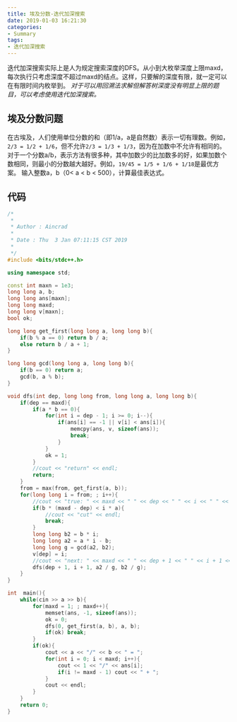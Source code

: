 ```yaml
---
title: 埃及分数-迭代加深搜索
date: 2019-01-03 16:21:30
categories:
- Summary
tags:
- 迭代加深搜索
---
```

迭代加深搜索实际上是人为规定搜索深度的DFS。从小到大枚举深度上限maxd，每次执行只考虑深度不超过maxd的结点。这样，只要解的深度有限，就一定可以在有限时间内枚举到。
*对于可以用回溯法求解但解答树深度没有明显上限的题目，可以考虑使用迭代加深搜索。*
## 埃及分数问题
在古埃及，人们使用单位分数的和（即1/a，a是自然数）表示一切有理数。例如，``2/3 = 1/2 + 1/6``，但不允许``2/3 = 1/3 + 1/3``，因为在加数中不允许有相同的。
对于一个分数a/b，表示方法有很多种，其中加数少的比加数多的好，如果加数个数相同，则最小的分数越大越好。例如，``19/45 = 1/5 + 1/6 + 1/18``是最优方案。
输入整数a，b（0< a < b < 500），计算最佳表达式。

## 代码
```C++
/*
 *
 * Author : Aincrad
 *
 * Date : Thu  3 Jan 07:11:15 CST 2019
 *
 */
#include <bits/stdc++.h>

using namespace std;

const int maxn = 1e3;
long long a, b;
long long ans[maxn];
long long maxd;
long long v[maxn];
bool ok;

long long get_first(long long a, long long b){
    if(b % a == 0) return b / a;
    else return b / a + 1;
}

long long gcd(long long a, long long b){
    if(b == 0) return a;
    gcd(b, a % b);
}

void dfs(int dep, long long from, long long a, long long b){
    if(dep == maxd){
        if(a * b == 0){
            for(int i = dep - 1; i >= 0; i--){
                if(ans[i] == -1 || v[i] < ans[i]){
                    memcpy(ans, v, sizeof(ans));
                    break;
                }
            }
            ok = 1;
        }
        //cout << "return" << endl;
        return;
    }
    from = max(from, get_first(a, b));
    for(long long i = from; ; i++){
        //cout << "true: " << maxd << " " << dep << " " << i << " " << a << " " << b << endl;
        if(b * (maxd - dep) < i * a){
            //cout << "cut" << endl;
            break;
        }
        long long b2 = b * i;
        long long a2 = a * i - b;
        long long g = gcd(a2, b2);
        v[dep] = i;
        //cout << "next: " << maxd << " " << dep + 1 << " " << i + 1 << " " << a2 / g << " " << b2 / g << endl;
        dfs(dep + 1, i + 1, a2 / g, b2 / g);
    }
}

int  main(){
    while(cin >> a >> b){
        for(maxd = 1; ; maxd++){
            memset(ans, -1, sizeof(ans));
            ok = 0;
            dfs(0, get_first(a, b), a, b);
            if(ok) break;
        }
        if(ok){
            cout << a << "/" << b << " = ";
            for(int i = 0; i < maxd; i++){
                cout << 1 << "/" << ans[i];
                if(i != maxd - 1) cout << " + ";
            }
            cout << endl;
        }
    }
    return 0;
}
```
